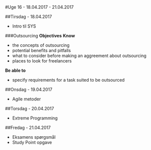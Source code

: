 #Uge 16 - 18.04.2017 - 21.04.2017

##Tirsdag - 18.04.2017
* Intro til SYS

###Outsourcing
**Objectives**
**Know**
- the concepts of outsourcing
- potential benefits and pitfalls
- what to consider before making an aggreement about outsourcing
- places to look for freelancers

**Be able to**
- specify requirements for a task suited to be outsourced


##Onsdag - 19.04.2017
* Agile metoder

##Torsdag - 20.04.2017
* Extreme Programming

##Fredag - 21.04.2017
* Eksamens spørgsmål
* Study Point opgave
